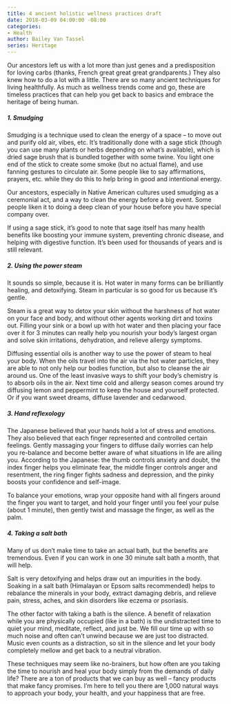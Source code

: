 ```yaml
---
title: 4 ancient holistic wellness practices draft
date: 2018-03-09 04:00:00 -08:00
categories:
- Health
author: Bailey Van Tassel
series: Heritage
---
```


Our ancestors left us with a lot more than just genes and a predisposition for loving carbs (thanks, French great great great grandparents.) They also knew how to do a lot with a little. There are so many ancient techniques for living healthfully. As much as wellness trends come and go, these are timeless practices that can help you get back to basics and embrace the heritage of being human.

##### 1. Smudging

Smudging is a technique used to clean the energy of a space – to move out and purify old air, vibes, etc. It’s traditionally done with a sage stick (though you can use many plants or herbs depending on what’s available), which is dried sage brush that is bundled together with some twine. You light one end of the stick to create some smoke (but no actual flame), and use fanning gestures to circulate air. Some people like to say affirmations, prayers, etc. while they do this to help bring in good and intentional energy.

Our ancestors, especially in Native American cultures used smudging as a ceremonial act, and a way to clean the energy before a big event. Some people liken it to doing a deep clean of your house before you have special company over.

If using a sage stick, it’s good to note that sage itself has many health benefits like boosting your immune system, preventing chronic disease, and helping with digestive function. It’s been used for thousands of years and is still relevant.

##### 2. Using the power steam

It sounds so simple, because it is. Hot water in many forms can be brilliantly healing, and detoxifying. Steam in particular is so good for us because it’s gentle.

Steam is a great way to detox your skin without the harshness of hot water on your face and body, and without other agents working dirt and toxins out.  Filling your sink or a bowl up with hot water and then placing your face over it for 3 minutes can really help you nourish your body’s largest organ and solve skin irritations, dehydration, and relieve allergy symptoms.

Diffusing essential oils is another way to use the power of steam to heal your body. When the oils travel into the air via the hot water particles, they are able to not only help our bodies function, but also to cleanse the air around us. One of the least invasive ways to shift your body’s chemistry is to absorb oils in the air. Next time cold and allergy season comes around try diffusing lemon and peppermint to keep the house and yourself protected. Or if you want sweet dreams, diffuse lavender and cedarwood.

##### 3. Hand reflexology

The Japanese believed that your hands hold a lot of stress and emotions. They also believed that each finger represented and controlled certain feelings. Gently massaging your fingers to diffuse daily worries can help you re-balance and become better aware of what situations in life are ailing you. According to the Japanese: the thumb controls anxiety and doubt, the index finger helps you eliminate fear, the middle finger controls anger and resentment, the ring finger fights sadness and depression, and the pinky boosts your confidence and self-image.

To balance your emotions, wrap your opposite hand with all fingers around the finger you want to target, and hold your finger until you feel your pulse (about 1 minute), then gently twist and massage the finger, as well as the palm.

##### 4. Taking a salt bath

Many of us don’t make time to take an actual bath, but the benefits are tremendous. Even if you can work in one 30 minute salt bath a month, that will help.

Salt is very detoxifying and helps draw out an impurities in the body. Soaking in a salt bath (Himalayan or Epsom salts recommended) helps to rebalance the minerals in your body, extract damaging debris, and relieve pain, stress, aches, and skin disorders like eczema or psoriasis.

The other factor with taking a bath is the silence. A benefit of relaxation while you are physically occupied (like in a bath) is the undistracted time to quiet your mind, meditate, reflect, and just be. We fill our time up with so much noise and often can’t unwind because we are just too distracted. Music even counts as a distraction, so sit in the silence and let your body completely mellow and get back to a neutral vibration.

These techniques may seem like no-brainers, but how often are you taking the time to nourish and heal your body simply from the demands of daily life? There are a ton of products that we can buy as well – fancy products that make fancy promises. I’m here to tell you there are 1,000 natural ways to approach your body, your health, and your happiness that are free.
